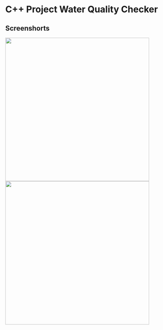 # C++ Project Water Quality Checker
<!--    <img src="cpplogo.png" height="120"> -->
## Screenshorts

<img src="https://user-images.githubusercontent.com/49487927/111041461-4dae6880-845e-11eb-988c-137c6c2744e7.gif" height="450">

<img src="https://user-images.githubusercontent.com/49487927/111041457-4b4c0e80-845e-11eb-987a-a7d4a6633eae.gif" height="450">

